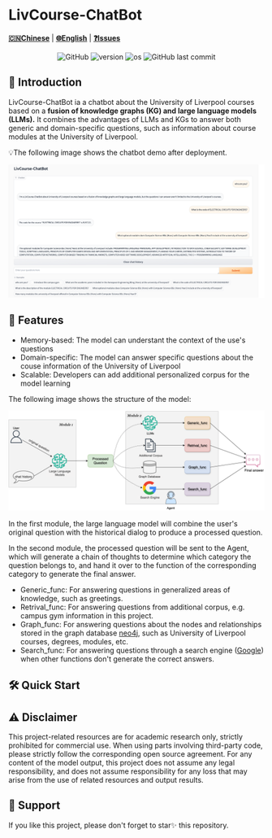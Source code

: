 # LivCourse-ChatBot

[**🇨🇳Chinese**](./README.md) | [**🌐English**](./README.md) | [**❓Issues**](https://github.com/XavierXinchi/LivCourse-ChatBot/issues)

<p align="center">
    <img alt="GitHub" src="https://img.shields.io/badge/license-Apache--2.0-blue">
    <img alt="version" src="https://img.shields.io/badge/version-Beta_1.0-6666CC">
    <img alt="os" src="https://img.shields.io/badge/os-Linux-fcea63">
    <img alt="GitHub last commit" src="https://img.shields.io/badge/last%20commit-March-f15b31">
</p>

## 📝 Introduction

LivCourse-ChatBot ia a chatbot about the University of Liverpool courses based on a **fusion of knowledge graphs (KG) and large language models (LLMs).** It combines the advantages of LLMs and KGs to answer both generic and domain-specific questions, such as information about course modules at the University of Liverpool.

💡The following image shows the chatbot demo after deployment.

![](./img/demo.png)

## 💫 Features

- Memory-based: The model can understant the context of the use's questions
- Domain-specific: The model can answer specific questions about the couse information of the University of Liverpool
- Scalable: Developers can add additional personalized corpus for the model learning 

The following image shows the structure of the model:

![](./img/diagram.png)

In the first module, the large language model will combine the user's original question with the historical dialog to produce a processed question.

In the second module, the processed question will be sent to the Agent, which will generate a chain of thoughts to determine which category the question belongs to, and hand it over to the function of the corresponding category to generate the final answer.

- Generic_func: For answering questions in generalized areas of knowledge, such as greetings.
- Retrival_func: For answering questions from additional corpus, e.g. campus gym information in this project.
- Graph_func: For answering questions about the nodes and relationships stored in the graph database [neo4j](https://neo4j.com/?utm_source=Google&utm_medium=PaidSearch&utm_campaign=Evergreenutm_content%3DEMEA-Search-SEMBrand-Evergreen-None-SEM-SEM-NonABM&utm_term=neo4j&utm_adgroup=core-brand&gad_source=1&gclid=CjwKCAiAopuvBhBCEiwAm8jaMXhwJ32kD3nX9mhZ08_5oWgJRYbsGqg8Nw8ele399ED5WMwsB5axgBoCCnsQAvD_BwE), such as University of Liverpool courses, degrees, modules, etc.
- Search_func: For answering questions through a search engine ([Google](https://www.google.com/)) when other functions don\'t generate the correct answers.

## 🛠️ Quick Start



## ⚠️ Disclaimer

This project-related resources are for academic research only, strictly prohibited for commercial use. When using parts involving third-party code, please strictly follow the corresponding open source agreement. For any content of the model output, this project does not assume any legal responsibility, and does not assume responsibility for any loss that may arise from the use of related resources and output results.

## 🌟 Support

If you like this project, please don't forget to star✨ this repository.
